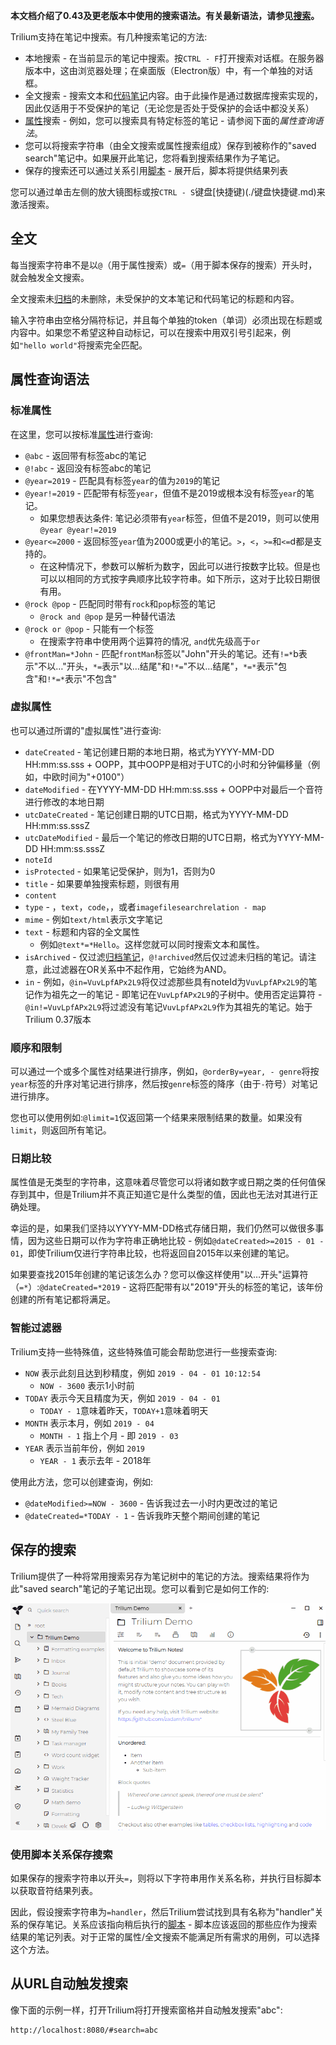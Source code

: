 **本文档介绍了0.43及更老版本中使用的搜索语法。有关最新语法，请参见[搜索](./搜索.md)。**

Trilium支持在笔记中搜索。有几种搜索笔记的方法:

* 本地搜索 - 在当前显示的笔记中搜索。按`CTRL - F`打开搜索对话框。在服务器版本中，这由浏览器处理；在桌面版（Electron版）中，有一个单独的对话框。
* 全文搜索 - 搜索文本和[代码笔记](./代码笔记.md)内容。由于此操作是通过数据库搜索实现的，因此仅适用于不受保护的笔记（无论您是否处于受保护的会话中都没关系）
* [属性](./属性.md)搜索 - 例如，您可以搜索具有特定标签的笔记 - 请参阅下面的*属性查询语法*。
* 您可以将搜索字符串（由全文搜索或属性搜索组成）保存到被称作的"saved search"笔记中。如果展开此笔记，您将看到搜索结果作为子笔记。
* 保存的搜索还可以通过关系引用[脚本](./脚本.md) - 展开后，脚本将提供结果列表

您可以通过单击左侧的放大镜图标或按`CTRL - S`键盘[快捷键)(./键盘快捷键.md)来激活搜索。

## 全文

每当搜索字符串不是以`@`（用于属性搜索）或`=`（用于脚本保存的搜索）开头时，就会触发全文搜索。

全文搜索未[归档](./归档笔记.md)的未删除，未受保护的文本笔记和代码笔记的标题和内容。

输入字符串由空格分隔符标记，并且每个单独的token（单词）必须出现在标题或内容中。如果您不希望这种自动标记，可以在搜索中用双引号引起来，例如`"hello world"`将搜索完全匹配。

## 属性查询语法

### 标准属性

在这里，您可以按标准[属性](./属性.md)进行查询:

* `@abc` - 返回带有标签abc的笔记
* `@!abc` - 返回没有标签abc的笔记
* `@year=2019` - 匹配具有标签`year`的值为`2019`的笔记
* `@year!=2019` - 匹配带有标签`year`，但值不是2019或根本没有标签`year`的笔记。
    * 如果您想表达条件: 笔记必须带有`year`标签，但值不是2019，则可以使用`@year @year!=2019`
* `@year<=2000` - 返回标签`year`值为2000或更小的笔记。`>`，`<`，`>=`和`<=`d都是支持的。
    * 在这种情况下，参数可以解析为数字，因此可以进行按数字比较。但是也可以以相同的方式按字典顺序比较字符串。如下所示，这对于比较日期很有用。
* `@rock @pop` - 匹配同时带有`rock`和`pop`标签的笔记
    * `@rock and @pop` 是另一种替代语法
* `@rock or @pop` - 只能有一个标签
    * 在搜索字符串中使用两个运算符的情况, `and`优先级高于`or`
* `@frontMan=*John` - 匹配`frontMan`标签以"John"开头的笔记。还有`!=*`b表示"不以…"开头，`*=`表示"以…结尾"和`!*=`"不以…结尾"，`*=*`表示"包含"和`!*=*`表示"不包含"

### 虚拟属性

也可以通过所谓的"虚拟属性"进行查询:

* `dateCreated` - 笔记创建日期的本地日期，格式为YYYY-MM-DD HH:mm:ss.sss + OOPP，其中OOPP是相对于UTC的小时和分钟偏移量（例如，中欧时间为"+0100"）
* `dateModified` - 在YYYY-MM-DD HH:mm:ss.sss + OOPP中对最后一个音符进行修改的本地日期
* `utcDateCreated` - 笔记创建日期的UTC日期，格式为YYYY-MM-DD HH:mm:ss.sssZ
* `utcDateModified` - 最后一个笔记的修改日期的UTC日期，格式为YYYY-MM-DD HH:mm:ss.sssZ
* `noteId`
* `isProtected` - 如果笔记受保护，则为1，否则为0
* `title` - 如果要单独搜索标题，则很有用
* `content`
* `type` - ，`text`，`code`，，或者`imagefilesearchrelation - map`
* `mime` - 例如`text/html`表示文字笔记
* `text` - 标题和内容的全文属性
    * 例如`@text*=*Hello`。这样您就可以同时搜索文本和属性。
* `isArchived` - 仅过滤[归档笔记](./归档笔记.md)，`@!archived`然后仅过滤未归档的笔记。请注意，此过滤器在OR关系中不起作用，它始终为AND。
* `in` - 例如，`@in=VuvLpfAPx2L9`将仅过滤那些具有noteId为`VuvLpfAPx2L9`的笔记作为祖先之一的笔记 - 即笔记在`VuvLpfAPx2L9`的子树中。使用否定运算符 - `@in!=VuvLpfAPx2L9`将过滤没有笔记`VuvLpfAPx2L9`作为其祖先的笔记。始于Trilium 0.37版本

### 顺序和限制

可以通过一个或多个属性对结果进行排序，例如，`@orderBy=year, - genre`将按`year`标签的升序对笔记进行排序，然后按`genre`标签的降序（由于` - `符号）对笔记进行排序。

您也可以使用例如:`@limit=1`仅返回第一个结果来限制结果的数量。如果没有`limit`，则返回所有笔记。

### 日期比较

属性值是无类型的字符串，这意味着尽管您可以将诸如数字或日期之类的任何值保存到其中，但是Trilium并不真正知道它是什么类型的值，因此也无法对其进行正确处理。

幸运的是，如果我们坚持以YYYY-MM-DD格式存储日期，我们仍然可以做很多事情，因为这些日期可以作为字符串正确地比较 - 例如`@dateCreated>=2015 - 01 - 01`，即使Trilium仅进行字符串比较，也将返回自2015年以来创建的笔记。

如果要查找2015年创建的笔记该怎么办？您可以像这样使用"以…开头"运算符（`=*`）:`@dateCreated=*2019` - 这将匹配带有以"2019"开头的标签的笔记，该年份创建的所有笔记都将满足。

### 智能过滤器

Trilium支持一些特殊值，这些特殊值可能会帮助您进行一些搜索查询:

* `NOW` 表示此刻且达到秒精度，例如 `2019 - 04 - 01 10:12:54`
    * `NOW - 3600` 表示1小时前
* `TODAY` 表示今天且精度为天，例如 `2019 - 04 - 01`
    * `TODAY - 1`意味着昨天，`TODAY+1`意味着明天
* `MONTH` 表示本月，例如 `2019 - 04`
    * `MONTH - 1` 指上个月 - 即 `2019 - 03`
* `YEAR` 表示当前年份，例如 `2019`
    * `YEAR - 1` 表示去年 - 2018年

使用此方法，您可以创建查询，例如:

* `@dateModified>=NOW - 3600` - 告诉我过去一小时内更改过的笔记
* `@dateCreated=*TODAY - 1` - 告诉我昨天整个期间创建的笔记

## 保存的搜索

Trilium提供了一种将常用搜索另存为笔记树中的笔记的方法。搜索结果将作为此"saved search"笔记的子笔记出现。您可以看到它是如何工作的:

![](gifs/saved-search.gif)

### 使用脚本关系保存搜索

如果保存的搜索字符串以开头`=`，则将以下字符串用作关系名称，并执行目标脚本以获取音符结果列表。

因此，假设搜索字符串为`=handler`，然后Trilium尝试找到具有名称为"handler"关系的保存笔记。关系应该指向稍后执行的[脚本](./脚本.md) - 脚本应该返回的那些应作为搜索结果的笔记列表。对于正常的属性/全文搜索不能满足所有需求的用例，可以选择这个方法。

## 从URL自动触发搜索

像下面的示例一样，打开Trilium将打开搜索窗格并自动触发搜索"abc":

```
http://localhost:8080/#search=abc
```
